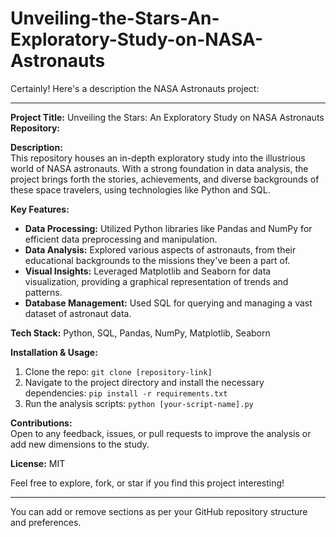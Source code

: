 # Unveiling-the-Stars-An-Exploratory-Study-on-NASA-Astronauts

Certainly! Here's a description the NASA Astronauts project:

---

**Project Title:** Unveiling the Stars: An Exploratory Study on NASA Astronauts  
**Repository:** 

**Description:**  
This repository houses an in-depth exploratory study into the illustrious world of NASA astronauts. With a strong foundation in data analysis, the project brings forth the stories, achievements, and diverse backgrounds of these space travelers, using technologies like Python and SQL.

**Key Features:**  
- **Data Processing:** Utilized Python libraries like Pandas and NumPy for efficient data preprocessing and manipulation.
- **Data Analysis:** Explored various aspects of astronauts, from their educational backgrounds to the missions they've been a part of.
- **Visual Insights:** Leveraged Matplotlib and Seaborn for data visualization, providing a graphical representation of trends and patterns.
- **Database Management:** Used SQL for querying and managing a vast dataset of astronaut data.

**Tech Stack:** Python, SQL, Pandas, NumPy, Matplotlib, Seaborn

**Installation & Usage:**  
1. Clone the repo: `git clone [repository-link]`
2. Navigate to the project directory and install the necessary dependencies: `pip install -r requirements.txt`
3. Run the analysis scripts: `python [your-script-name].py`

**Contributions:**  
Open to any feedback, issues, or pull requests to improve the analysis or add new dimensions to the study. 

**License:** MIT

Feel free to explore, fork, or star if you find this project interesting!

---

You can add or remove sections as per your GitHub repository structure and preferences.
